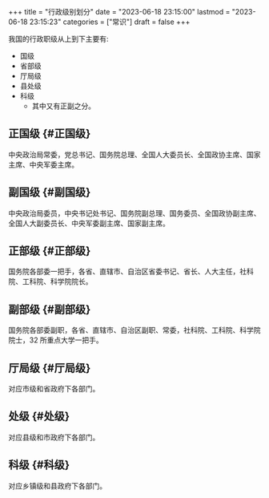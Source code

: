 +++
title = "行政级别划分"
date = "2023-06-18 23:15:00"
lastmod = "2023-06-18 23:15:23"
categories = ["常识"]
draft = false
+++

我国的行政职级从上到下主要有:

-   国级
-   省部级
-   厅局级
-   县处级
-   科级
    -   其中又有正副之分。


## 正国级 {#正国级}

中央政治局常委，党总书记、国务院总理、全国人大委员长、全国政协主席、国家主席、中央军委主席。


## 副国级 {#副国级}

中央政治局委员，中央书记处书记、国务院副总理、国务委员、全国政协副主席、全国人大副委员长、中央军委副主席、国家副主席。


## 正部级 {#正部级}

国务院各部委一把手，各省、直辖市、自治区省委书记、省长、人大主任，社科院、工科院、科学院院长。


## 副部级 {#副部级}

国务院各部委副职，各省、直辖市、自治区副职、常委，社科院、工科院、科学院院士，32 所重点大学一把手。


## 厅局级 {#厅局级}

对应市级和省政府下各部门。


## 处级 {#处级}

对应县级和市政府下各部门。


## 科级 {#科级}

对应乡镇级和县政府下各部门。